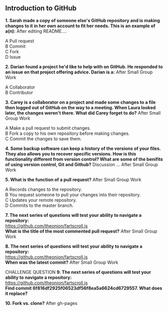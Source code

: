 ## Introduction to GitHub

**1. Sarah made a copy of someone else's GitHub repository and is making changes to it in her own account to fit her needs. This is an example of a(n):**  After editing README....

A Pull request  
B Commit  
C Fork  
D Issue  

**2. Darian found a project he'd like to help with on GitHub. He responded to an issue on that project offering advice. Darian is a:** After Small Group Work

  A Collaborator  
  B Contributor
  
**3. Carey is a collaborator on a project and made some changes to a file then logged out of GitHub on the way to a meeting. When Laura looked later, the changes weren't there. What did Carey forget to do?**  After Small Group Work   

A Make a pull request to submit changes.  
B Fork a copy to his own repository before making changes.  
C Commit the changes to save them.

**4. Some backup software can keep a history of the versions of your files. They also allows you to recover specific versions. How is this functionality different from version control? What are some of the benifits of using version control, Git and Github?** Discussion ... After Small Group Work  

**5. What is the function of a pull request?**  After Small Group Work  

A Records changes to the repository.  
B You request someone to pull your changes into their repository.  
C Updates your remote repository.  
D Commits to the master branch.

**7. The next series of questions will test your ability to navigate a repository:**  
https://github.com/theonion/fartscroll.js  
**What is the title of the most commented pull request?**  After Small Group Work

**8. The next series of questions will test your ability to navigate a repository:**  
https://github.com/theonion/fartscroll.js  
**When was the latest commit?**  After Small Group Work

CHALLENGE QUESTION **9. The next series of questions will test your ability to navigate a repository:**  
https://github.com/theonion/fartscroll.js  
**Find commit 6f816df2925f06523df56f8ea5a6624cd6729557. What does it replace?**  

**10. Fork vs. clone?** After gh-pages
